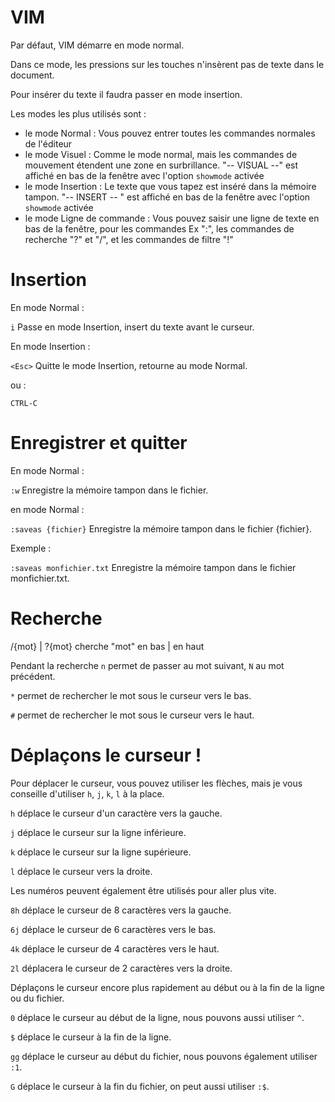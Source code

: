 # VIM

Par défaut, VIM démarre en mode normal.

Dans ce mode, les pressions sur les touches n'insèrent pas de texte dans le document.

Pour insérer du texte il faudra passer en mode insertion.

Les modes les plus utilisés sont :
- le mode Normal : Vous pouvez entrer toutes les commandes normales de l'éditeur
- le mode Visuel : Comme le mode normal, mais les commandes de mouvement étendent une zone en surbrillance. "-- VISUAL --" est affiché en bas de la fenêtre avec l'option `showmode` activée
- le mode Insertion : Le texte que vous tapez est inséré dans la mémoire tampon. "-- INSERT -- " est affiché en bas de la fenêtre avec l'option `showmode` activée
- le mode Ligne de commande : Vous pouvez saisir une ligne de texte en bas de la fenêtre, pour les commandes Ex ":", les commandes de recherche "?" et "/", et les commandes de filtre "!"

# Insertion

En mode Normal :

`i`       Passe en mode Insertion, insert du texte avant le curseur.


En mode Insertion :

`<Esc>`   Quitte le mode Insertion, retourne au mode Normal.

ou :

`CTRL-C`

# Enregistrer et quitter

En mode Normal :

`:w`  Enregistre la mémoire tampon dans le fichier.


en mode Normal :

`:saveas {fichier}`  Enregistre la mémoire tampon dans le fichier {fichier}.

Exemple :

`:saveas monfichier.txt`  Enregistre la mémoire tampon dans le fichier monfichier.txt.

# Recherche

/{mot} | ?{mot} cherche "mot" en bas | en haut

Pendant la recherche `n` permet de passer au mot suivant, `N` au mot précédent.

`*` permet de rechercher le mot sous le curseur vers le bas.

`#` permet de rechercher le mot sous le curseur vers le haut.

# Déplaçons le curseur !

Pour déplacer le curseur, vous pouvez utiliser les flèches, mais je vous conseille d'utiliser `h`, `j`, `k`, `l` à la place.

`h` déplace le curseur d'un caractère vers la gauche.

`j` déplace le curseur sur la ligne inférieure.

`k` déplace le curseur sur la ligne supérieure.

`l` déplace le curseur vers la droite.

Les numéros peuvent également être utilisés pour aller plus vite.

`8h` déplace le curseur de 8 caractères vers la gauche.

`6j` déplace le curseur de 6 caractères vers le bas.

`4k` déplace le curseur de 4 caractères vers le haut.

`2l` déplacera le curseur de 2 caractères vers la droite.

Déplaçons le curseur encore plus rapidement au début ou à la fin de la ligne ou du fichier.

`0` déplace le curseur au début de la ligne, nous pouvons aussi utiliser `^`.

`$` déplace le curseur à la fin de la ligne.

`gg` déplace le curseur au début du fichier, nous pouvons également utiliser `:1`.

`G` déplace le curseur à la fin du fichier, on peut aussi utiliser `:$`.


